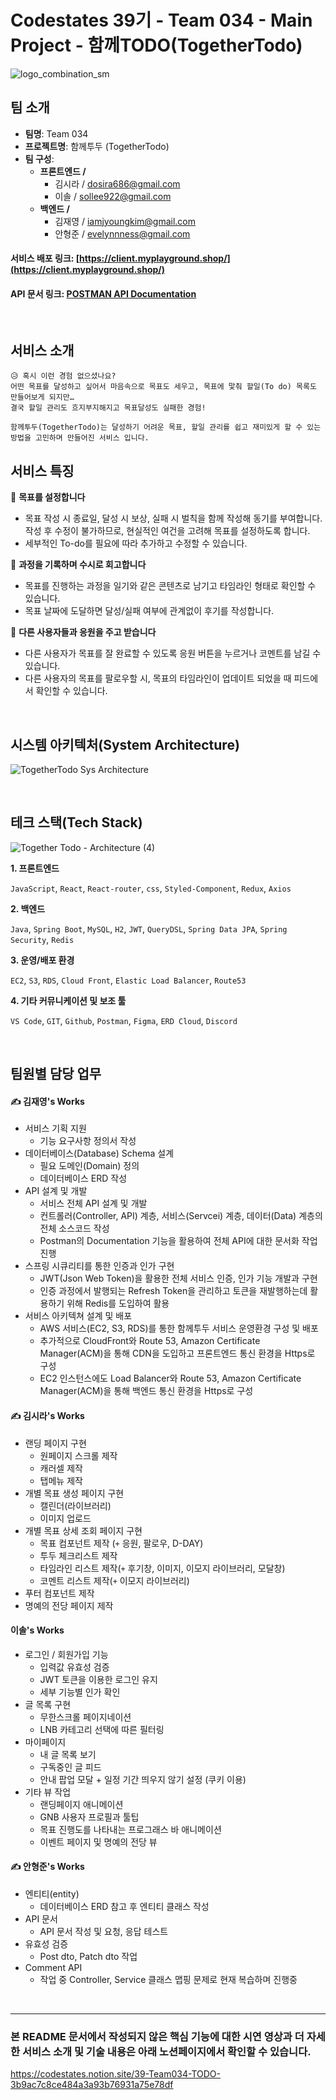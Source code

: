 # Codestates 39기 - Team 034 - Main Project - 함께TODO(TogetherTodo)
![logo_combination_sm](https://user-images.githubusercontent.com/11794683/194974127-caa0cb02-cf8d-4a54-ba26-3b8df1829291.png)
## 팀 소개
- **팀명**: Team 034
- **프로젝트명**: 함께투두 (TogetherTodo)
- **팀 구성**:
    - **프론트엔드 /**
      - 김시라 / dosira686@gmail.com
      - 이솔 / sollee922@gmail.com
    - **백엔드 /** 
      - 김재영 / iamjyoungkim@gmail.com
      - 안형준 / evelynnness@gmail.com

#### **서비스 배포 링크**:  [https://client.myplayground.shop/](https://client.myplayground.shop/)
#### **API 문서 링크**: [POSTMAN API Documentation](https://documenter.getpostman.com/view/21338188/2s7YfGEdCm#intro)


<br />

## 서비스 소개

```
😥 혹시 이런 경험 없으셨나요?
어떤 목표를 달성하고 싶어서 마음속으로 목표도 세우고, 목표에 맟춰 할일(To do) 목록도 만들어보게 되지만…
결국 할일 관리도 흐지부지해지고 목표달성도 실패한 경험!

함께투두(TogetherTodo)는 달성하기 어려운 목표, 할일 관리를 쉽고 재미있게 할 수 있는 방법을 고민하며 만들어진 서비스 입니다.
```

## 서비스 특징
📝 **목표를 설정합니다**
- 목표 작성 시 종료일, 달성 시 보상, 실패 시 벌칙을 함께 작성해 동기를 부여합니다.
작성 후 수정이 불가하므로, 현실적인 여건을 고려해 목표를 설정하도록 합니다.
- 세부적인 To-do를 필요에 따라 추가하고 수정할 수 있습니다.

💬 **과정을 기록하며 수시로 회고합니다**
- 목표를 진행하는 과정을 일기와 같은 콘텐츠로 남기고 타임라인 형태로 확인할 수 있습니다.
- 목표 날짜에 도달하면 달성/실패 여부에 관계없이 후기를 작성합니다.

📢 **다른 사용자들과 응원을 주고 받습니다**
- 다른 사용자가 목표를 잘 완료할 수 있도록 응원 버튼을 누르거나 코멘트를 남길 수 있습니다.
- 다른 사용자의 목표를 팔로우할 시, 목표의 타임라인이 업데이트 되었을 때 피드에서 확인할 수 있습니다.


<br />

## 시스템 아키텍처(System Architecture)
![TogetherTodo Sys Architecture](https://user-images.githubusercontent.com/11794683/194974131-b6de98ad-7c4b-4e82-a685-b73ab9fc81d0.png)

<br />

## 테크 스택(Tech Stack)
![Together Todo - Architecture (4)](https://user-images.githubusercontent.com/11794683/194974171-21e7a0b3-4ecd-4e81-8e08-88739e6b5c2d.png)

**1. 프론트엔드**

`JavaScript`, `React`, `React-router`, `css`, `Styled-Component`, `Redux`, `Axios`

**2. 백엔드**

`Java`, `Spring Boot`, `MySQL`, `H2`, `JWT`, `QueryDSL`, `Spring Data JPA`, `Spring Security`, `Redis`

**3. 운영/배포 환경**

`EC2`, `S3`, `RDS`, `Cloud Front`, `Elastic Load Balancer`, `Route53`

**4. 기타 커뮤니케이션 및 보조 툴**

`VS Code`, `GIT`, `Github`, `Postman`, `Figma`, `ERD Cloud`, `Discord`

<br />

## 팀원별 담당 업무
#### ✍️ 김재영's Works

- 서비스 기획 지원
    - 기능 요구사항 정의서 작성
- 데이터베이스(Database) Schema 설계
    - 필요 도메인(Domain) 정의
    - 데이터베이스 ERD 작성
- API 설계 및 개발
    - 서비스 전체 API 설계 및 개발
    - 컨트롤러(Controller, API) 계층, 서비스(Servcei) 계층, 데이터(Data) 계층의 전체 소스코드 작성
    - Postman의 Documentation 기능을 활용하여 전체 API에 대한 문서화 작업 진행
- 스프링 시큐리티를 통한 인증과 인가 구현
    - JWT(Json Web Token)을 활용한 전체 서비스 인증, 인가 기능 개발과 구현
    - 인증 과정에서 발행되는 Refresh Token을 관리하고 토큰을 재발행하는데 활용하기 위해 Redis를 도입하여 활용
- 서비스 아키텍쳐 설계 및 배포
    - AWS 서비스(EC2, S3, RDS)를 통한 함께투두 서비스 운영환경 구성 및 배포
    - 추가적으로 CloudFront와 Route 53, Amazon Certificate Manager(ACM)을 통해 CDN을 도입하고 프론트엔드 통신 환경을 Https로 구성
    - EC2 인스턴스에도 Load Balancer와 Route 53, Amazon Certificate Manager(ACM)을 통해 백엔드 통신 환경을 Https로 구성
    
#### ✍️ 김시라's Works

- 랜딩 페이지 구현
    - 원페이지 스크롤 제작
    - 캐러셀 제작
    - 탭메뉴 제작
- 개별 목표 생성 페이지 구현
    - 캘린더(라이브러리)
    - 이미지 업로드
- 개별 목표 상세 조회 페이지 구현
    - 목표 컴포넌트 제작 (`+` 응원, 팔로우, D-DAY)
    - 투두 체크리스트 제작
    - 타임라인 리스트 제작(`+` 후기창, 이미지, 이모지 라이브러리, 모달창)
    - 코멘트 리스트 제작(`+` 이모지 라이브러리)
- 푸터 컴포넌트 제작
- 명예의 전당 페이지 제작

#### 이솔's Works

- 로그인 / 회원가입 기능
    - 입력값 유효성 검증
    - JWT 토큰을 이용한 로그인 유지
    - 세부 기능별 인가 확인
- 글 목록 구현
    - 무한스크롤 페이지네이션
    - LNB 카테고리 선택에 따른 필터링
- 마이페이지
    - 내 글 목록 보기
    - 구독중인 글 피드
    - 안내 팝업 모달 + 일정 기간 띄우지 않기 설정 (쿠키 이용)
- 기타 뷰 작업
    - 랜딩페이지 애니메이션
    - GNB 사용자 프로필과 툴팁
    - 목표 진행도를 나타내는 프로그래스 바 애니메이션
    - 이벤트 페이지 및 명예의 전당 뷰

#### ✍️ 안형준's Works

- 엔티티(entity)
    - 데이터베이스 ERD 참고 후 엔티티 클래스 작성
- API 문서
    - API 문서 작성 및 요청, 응답 테스트
- 유효성 검증
    - Post dto, Patch dto 작업
- Comment API
    - 작업 중 Controller, Service 클래스 맵핑 문제로 현재 복습하며 진행중

<br />

---

### 본 README 문서에서 작성되지 않은 핵심 기능에 대한 시연 영상과 더 자세한 서비스 소개 및 기술 내용은 아래 노션페이지에서 확인할 수 있습니다.

https://codestates.notion.site/39-Team034-TODO-3b9ac7c8ce484a3a93b76931a75e78df
